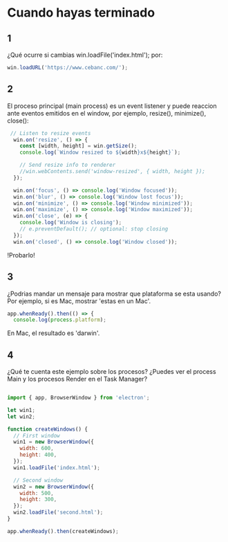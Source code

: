 # Cuando hayas terminado
## 1 
¿Qué ocurre si cambias win.loadFile('index.html'); por:

```javascript
win.loadURL('https://www.cebanc.com/');
```

## 2
El proceso principal (main process) es un event listener y puede reaccion ante eventos emitidos en el window, por ejemplo, resize(), minimize(), close():

```javascript
 // Listen to resize events
  win.on('resize', () => {
    const [width, height] = win.getSize();
    console.log(`Window resized to ${width}x${height}`);

    // Send resize info to renderer
    //win.webContents.send('window-resized', { width, height });
  });

  win.on('focus', () => console.log('Window focused'));
  win.on('blur', () => console.log('Window lost focus'));
  win.on('minimize', () => console.log('Window minimized'));
  win.on('maximize', () => console.log('Window maximized'));
  win.on('close', (e) => {
    console.log('Window is closing');
    // e.preventDefault(); // optional: stop closing
  });
  win.on('closed', () => console.log('Window closed'));
```

!Probarlo!

## 3

¿Podrias mandar un mensaje para mostrar que plataforma se esta usando? Por ejemplo, si es Mac, mostrar 'estas en un Mac'.

```javascript
app.whenReady().then(() => {
  console.log(process.platform);

```
En Mac, el resultado es 'darwin'.


## 4
¿Qué te cuenta este ejemplo sobre los procesos? ¿Puedes ver el process Main y los procesos Render en el Task Manager?


```javascript

import { app, BrowserWindow } from 'electron';

let win1;
let win2;

function createWindows() {
  // First window
  win1 = new BrowserWindow({
    width: 600,
    height: 400,
  });
  win1.loadFile('index.html');

  // Second window
  win2 = new BrowserWindow({
    width: 500,
    height: 300,
  });
  win2.loadFile('second.html');
}

app.whenReady().then(createWindows);


```